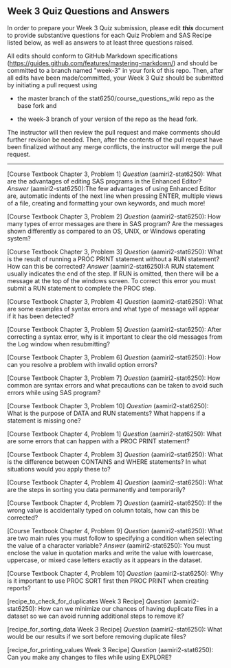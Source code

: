 
## Week 3 Quiz Questions and Answers

In order to prepare your Week 3 Quiz submission, please edit ***this*** document to provide substantive questions for each Quiz Problem and SAS Recipe listed below, as well as answers to at least three questions raised.

All edits should conform to GitHub Markdown specifications (https://guides.github.com/features/mastering-markdown/) and should be committed to a branch named "week-3" in your fork of this repo. Then, after all edits have been made/committed, your Week 3 Quiz should be submitted by initiating a pull request using

- the master branch of the stat6250/course_questions_wiki repo as the base fork and

- the week-3 branch of your version of the repo as the head fork.

The instructor will then review the pull request and make comments should further revision be needed. Then, after the contents of the pull request have been finalized without any merge conflicts, the instructor will merge the pull request.

********************************************************************************



[Course Textbook Chapter 3, Problem 1]
*Question* (aamiri2-stat6250): What are the advantages of editing SAS programs in the Enhanced Editor?
*Answer* (aamiri2-stat6250):The few advantages of using Enhanced Editor are, automatic indents of the next line when pressing ENTER, multiple views of a file, creating and formatting your own keywords, and much more!



[Course Textbook Chapter 3, Problem 2]
*Question* (aamiri2-stat6250): How many types of error messages are there in SAS program? Are the messages shown differently as compared to an OS, UNIX, or Windows operating system?



[Course Textbook Chapter 3, Problem 3]
*Question* (aamiri2-stat6250): What is the result of running a PROC PRINT statement without a RUN statement? How can this be corrected?
*Answer* (aamiri2-stat6250):A RUN statement usually indicates the end of the step. If RUN is omitted, then there will be a message at the top of the windows screen.  To correct this error you must submit a RUN statement to complete the PROC step.
 
 
 
[Course Textbook Chapter 3, Problem 4]
*Question* (aamiri2-stat6250): What are some examples of syntax errors and what type of message will appear if it has been detected?



[Course Textbook Chapter 3, Problem 5]
*Question* (aamiri2-stat6250): After correcting a syntax error, why is it important to clear the old messages from the Log window when resubmitting?



[Course Textbook Chapter 3, Problem 6]
*Question* (aamiri2-stat6250): How can you resolve a problem with invalid option errors?



[Course Textbook Chapter 3, Problem 7]
*Question* (aamiri2-stat6250): How common are syntax errors and what precautions can be taken to avoid such errors while using SAS program?



[Course Textbook Chapter 3, Problem 10]
*Question* (aamiri2-stat6250): What is the purpose of DATA and RUN statements? What happens if a statement is missing one?



[Course Textbook Chapter 4, Problem 1]
*Question* (aamiri2-stat6250): What are some errors that can happen with a PROC PRINT statement?



[Course Textbook Chapter 4, Problem 3]
*Question* (aamiri2-stat6250): What is the difference between CONTAINS and WHERE statements? In what situations would you apply these to?



[Course Textbook Chapter 4, Problem 4]
*Question* (aamiri2-stat6250): What are the steps in sorting you data permanently and temporarily? 



[Course Textbook Chapter 4, Problem 7]
*Question* (aamiri2-stat6250): If the wrong value is accidentally typed on column totals, how can this be corrected?



[Course Textbook Chapter 4, Problem 9]
*Question* (aamiri2-stat6250): What are two main rules you must follow to specifying a condition when selecting the value of a character variable?
*Answer* (aamiri2-stat6250): You must enclose the value in quotation marks and write the value with lowercase, uppercase, or mixed case letters exactly as it appears in the dataset.



[Course Textbook Chapter 4, Problem 10]
*Question* (aamiri2-stat6250): Why is it important to use PROC SORT first then PROC PRINT when creating reports?



[recipe_to_check_for_duplicates Week 3 Recipe]
*Question* (aamiri2-stat6250): How can we minimize our chances of having duplicate files in a dataset so we can avoid running additional steps to remove it?



[recipe_for_sorting_data Week 3 Recipe]
*Question* (aamiri2-stat6250): What would be our results if we sort before removing duplicate files?



[recipe_for_printing_values Week 3 Recipe]
*Question* (aamiri2-stat6250): Can you make any changes to files while using EXPLORE?



